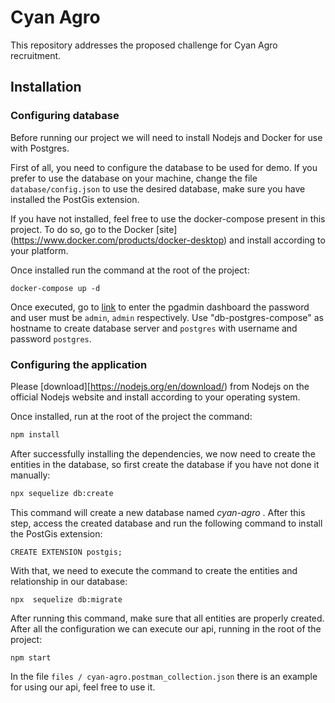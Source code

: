 # Cyan Agro

This repository addresses the proposed challenge for Cyan Agro recruitment.


## Installation

### Configuring database
Before running our project we will need to install Nodejs and Docker for use with Postgres.

First of all, you need to configure the database to be used for demo.
If you prefer to use the database on your machine, change the file ```database/config.json``` to use the desired database, make sure you have installed the PostGis extension.

If you have not installed, feel free to use the docker-compose present in this project. To do so, go to the Docker [site] (https://www.docker.com/products/docker-desktop) and install according to your platform.

Once installed run the command at the root of the project:

```
docker-compose up -d
```

Once executed, go to [link](http://localhost:16543) to enter the pgadmin dashboard the password and user must be ```admin```, ```admin``` respectively. Use "db-postgres-compose" as hostname to create database server  and ```postgres``` with username and password ```postgres```.

### Configuring the application

Please [download][https://nodejs.org/en/download/) from Nodejs on the official Nodejs website and install according to your operating system.

Once installed, run at the root of the project the command:
```sh
npm install
```

After successfully installing the dependencies, we now need to create the entities in the database, so first create the database if you have not done it manually:
```sh
npx sequelize db:create
```
This command will create a new database named <em> cyan-agro </em>. After this step, access the created database and run the following command to install the PostGis extension:

```
CREATE EXTENSION postgis;
```

With that, we need to execute the command to create the entities and relationship in our database:

```
npx  sequelize db:migrate 
```

After running this command, make sure that all entities are properly created. After all the configuration we can execute our api, running in the root of the project:


```
npm start

```

In the file ```files / cyan-agro.postman_collection.json``` there is an example for using our api, feel free to use it.
